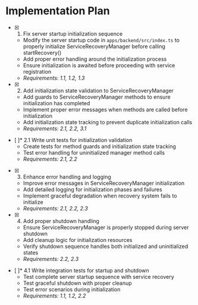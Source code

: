 # Implementation Plan

- [x] 1. Fix server startup initialization sequence





  - Modify the server startup code in `apps/backend/src/index.ts` to properly initialize ServiceRecoveryManager before calling startRecovery()
  - Add proper error handling around the initialization process
  - Ensure initialization is awaited before proceeding with service registration
  - _Requirements: 1.1, 1.2, 1.3_

- [x] 2. Add initialization state validation to ServiceRecoveryManager





  - Add guards to ServiceRecoveryManager methods to ensure initialization has completed
  - Implement proper error messages when methods are called before initialization
  - Add initialization state tracking to prevent duplicate initialization calls
  - _Requirements: 2.1, 2.2, 3.1_

- [ ]* 2.1 Write unit tests for initialization validation
  - Create tests for method guards and initialization state tracking
  - Test error handling for uninitialized manager method calls
  - _Requirements: 2.1, 2.2_

- [x] 3. Enhance error handling and logging





  - Improve error messages in ServiceRecoveryManager initialization
  - Add detailed logging for initialization phases and failures
  - Implement graceful degradation when recovery system fails to initialize
  - _Requirements: 2.1, 2.2, 2.3_

- [x] 4. Add proper shutdown handling





  - Ensure ServiceRecoveryManager is properly stopped during server shutdown
  - Add cleanup logic for initialization resources
  - Verify shutdown sequence handles both initialized and uninitialized states
  - _Requirements: 2.2, 2.3_

- [ ]* 4.1 Write integration tests for startup and shutdown
  - Test complete server startup sequence with service recovery
  - Test graceful shutdown with proper cleanup
  - Test error scenarios during initialization
  - _Requirements: 1.1, 1.2, 2.2_